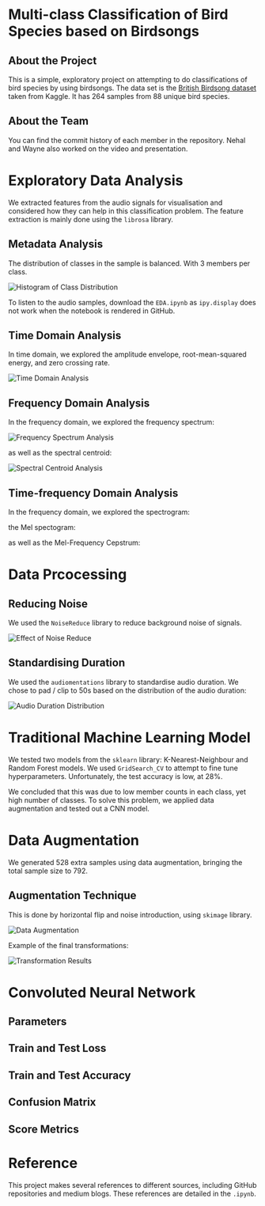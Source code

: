 # Multi-class Classification of Bird Species based on Birdsongs

## About the Project

This is a simple, exploratory project on attempting to do classifications of bird species by using birdsongs. The data set is the <a href="https://www.kaggle.com/datasets/rtatman/british-birdsong-dataset">British Birdsong dataset</a> taken from Kaggle. It has 264 samples from 88 unique bird species. 

## About the Team

You can find the commit history of each member in the repository. Nehal and Wayne also worked on the video and presentation.


# Exploratory Data Analysis

We extracted features from the audio signals for visualisation and considered how they can help in this classification problem. The feature extraction is mainly done using the `librosa` 
library.

## Metadata Analysis

The distribution of classes in the sample is balanced. With 3 members per class. 

![Histogram of Class Distribution](./figures/class_distribution.png)

To listen to the audio samples, download the `EDA.ipynb` as `ipy.display` does not work when the notebook is rendered in GitHub.

## Time Domain Analysis

In time domain, we explored the amplitude envelope, root-mean-squared energy, and zero crossing rate.

![Time Domain Analysis](./figures/time_domain.png)

## Frequency Domain Analysis

In the frequency domain, we explored the frequency spectrum:

![Frequency Spectrum Analysis](./figures/frequency_spectrum.png)

as well as the spectral centroid:

![Spectral Centroid Analysis](./figures/spectral_centroid.png)

## Time-frequency Domain Analysis

In the frequency domain, we explored the spectrogram:

the Mel spectogram:

as well as the Mel-Frequency Cepstrum:

# Data Prcocessing

## Reducing Noise

We used the `NoiseReduce` library to reduce background noise of signals.

![Effect of Noise Reduce](./figures/noisereduce.png)

## Standardising Duration

We used the `audiomentations` library to standardise audio duration. We chose to pad / clip to 50s based on the distribution of the audio duration:

![Audio Duration Distribution](./figures/duration_distribution.png)

# Traditional Machine Learning Model

We tested two models from the `sklearn` library: K-Nearest-Neighbour and Random Forest models. We used `GridSearch_CV` to attempt to fine tune hyperparameters. Unfortunately, the test accuracy is low, at 28%. 

We concluded that this was due to low member counts in each class, yet high number of classes. To solve this problem, we applied data augmentation and tested out a CNN model.

# Data Augmentation

We generated 528 extra samples using data augmentation, bringing the total sample size to 792. 

## Augmentation Technique

This is done by horizontal flip and noise introduction, using `skimage` library.

![Data Augmentation](./figures/data_augmentation.png)

Example of the final transformations:

![Transformation Results](./figures/transformation.png)


# Convoluted Neural Network

## Parameters

## Train and Test Loss

## Train and Test Accuracy

## Confusion Matrix

## Score Metrics

# Reference

This project makes several references to different sources, including GitHub repositories and medium blogs. These references are detailed in the `.ipynb`. 


